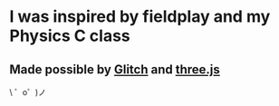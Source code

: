 I was inspired by fieldplay and my Physics C class
==================================================

Made possible by [Glitch](https://glitch.com/) and [three.js](https://threejs.org/)
-----------------------------------------------------------------------------------

\ ゜o゜)ノ
